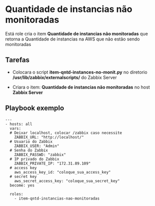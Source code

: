 # Quantidade de instancias não monitoradas  
Está role cria o item **Quantidade de instancias não monitoradas** que retorna a Quantidade de instancias na AWS que não estão sendo monitoradas  

## Tarefas  

- Colocara o script **item-qntd-instances-no-monit.py** no diretorio **/usr/lib/zabbix/externalscripts/** do Zabbix Server  

- Criara o item: **Quantidade de instancias não monitoradas** no host **Zabbix Server**  

## Playbook exemplo

```
---
- hosts: all
  vars:
  # Deixar localhost, colocar /zabbix caso necessite
    ZABBIX_URL: "http://localhost/"
  # Usuario do Zabbix
    ZABBIX_USER: "Admin"
  # Senha do Zabbix
    ZABBIX_PASSWD: "zabbix"
  # IP privado do Zabbix
    ZABBIX_PRIVATE_IP: "172.31.89.109"
  # access key 
    aws_access_key_id: "coloque_sua_access_key"
  # secret key
    aws_secret_access_key: "coloque_sua_secret_key"
  become: yes

  roles:
    - item-qntd-instancias-nao-monitoradas
```